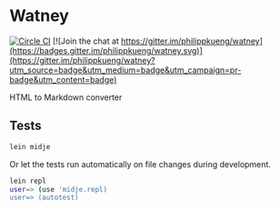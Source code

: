# Watney

[![Circle CI](https://circleci.com/gh/philippkueng/watney.svg?style=svg)](https://circleci.com/gh/philippkueng/watney)
[![Join the chat at https://gitter.im/philippkueng/watney](https://badges.gitter.im/philippkueng/watney.svg)](https://gitter.im/philippkueng/watney?utm_source=badge&utm_medium=badge&utm_campaign=pr-badge&utm_content=badge)

HTML to Markdown converter

## Tests

```bash
lein midje
```

Or let the tests run automatically on file changes during development.

```bash
lein repl
user=> (use 'midje.repl)
user=> (autotest)
```
